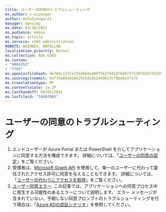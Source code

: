 ```yaml
---
title: ユーザーの同意のトラブルシューティング
ms.author: v-aiyengar
author: AshaIyengar21
manager: dansimp
ms.date: 01/18/2021
ms.audience: Admin
ms.topic: article
ms.service: o365-administration
ROBOTS: NOINDEX, NOFOLLOW
localization_priority: Normal
ms.collection: Adm_O365
ms.custom:
- "9004353"
- "7785"
ms.openlocfilehash: db784c133fec554604ad09f5b27941879d97ff238f926ff6338d0f3b7c3c4105
ms.sourcegitcommit: b5f7da89a650d2915dc652449623c78be6247175
ms.translationtype: MT
ms.contentlocale: ja-JP
ms.lasthandoff: 08/05/2021
ms.locfileid: "54007903"
---
```

# <a name="troubleshoot-user-consent"></a>ユーザーの同意のトラブルシューティング

1. エンドユーザーが Azure Portal または PowerShell を介してアプリケーションに同意する方法を構成できます。 詳細については、「[ユーザーの同意の設定](https://docs.microsoft.com/azure/active-directory/manage-apps/configure-user-consent?tabs=azure-portal#user-consent-settings)」をご覧ください。
1. 管理者は、[Microsoft Graph API](https://docs.microsoft.com/azure/active-directory/manage-apps/configure-user-consent?tabs=azure-portal#user-consent-settings) を使用して、単一のユーザーに代わって委任されたアクセス許可に同意を与えることもできます。 詳細については、「[ユーザーの代わりにアクセスを取得](https://docs.microsoft.com/graph/auth-v2-user)」をご覧ください。
1. [ユーザー同意エラー](https://docs.microsoft.com/azure/active-directory/manage-apps/application-sign-in-unexpected-user-consent-error): この記事では、アプリケーションへの同意プロセス中に発生する可能性のあるエラーについて説明します。 エラー メッセージが含まれていない、予期しない同意プロンプトのトラブルシューティングを行う場合は、「[Azure ADの認証シナリオ](https://docs.microsoft.com/azure/active-directory/manage-apps/application-sign-in-unexpected-user-consent-error)」を参照してください。